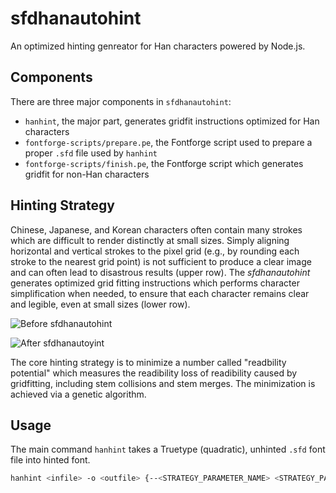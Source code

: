 sfdhanautohint
=========================

An optimized hinting genreator for Han characters powered by Node.js.

Components
-------------------------
There are three major components in `sfdhanautohint`:

- `hanhint`, the major part, generates gridfit instructions optimized for Han characters
- `fontforge-scripts/prepare.pe`, the Fontforge script used to prepare a proper `.sfd` file used by `hanhint`
- `fontforge-scripts/finish.pe`, the Fontforge script which generates gridfit for non-Han characters

Hinting Strategy
-------------------------
Chinese, Japanese, and Korean characters often contain many strokes which are difficult to render distinctly at small sizes. Simply aligning horizontal and vertical strokes to the pixel grid (e.g., by rounding each stroke to the nearest grid point) is not sufficient to produce a clear image and can often lead to disastrous results (upper row). The *sfdhanautohint* generates optimized grid fitting instructions which performs character simplification when needed, to ensure that each character remains clear and legible, even at small sizes (lower row).

![Before sfdhanautohint](http://ww3.sinaimg.cn/large/798f7769gw1ek267cmaudj20m90gok26.jpg)

![After sfdhanautoyint](http://ww4.sinaimg.cn/large/798f7769gw1ekynffll4uj20m50gpwmb.jpg)

The core hinting strategy is to minimize a number called "readbility potential" which measures the readibility loss of readibility caused by gridfitting, including stem collisions and stem merges. The minimization is achieved via a genetic algorithm.


Usage
-------------------------
The main command `hanhint` takes a Truetype (quadratic), unhinted `.sfd` font file into hinted font.

```bash
hanhint <infile> -o <outfile> {--<STRATEGY_PARAMETER_NAME> <STRATEGY_PARAMETER_VALUE>}
```